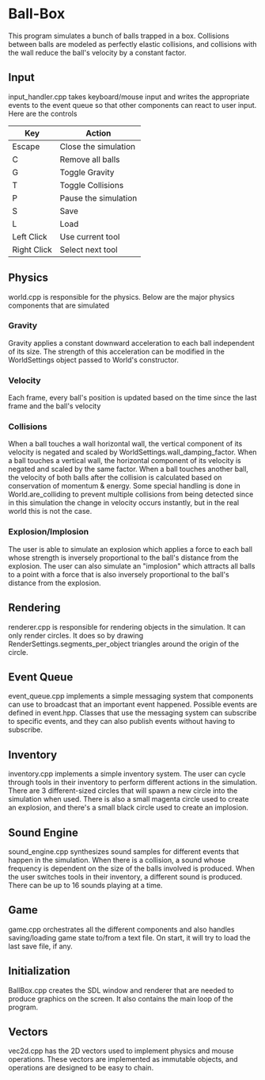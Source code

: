 # Ball-Box
This program simulates a bunch of balls trapped in a box. Collisions between balls are modeled as perfectly elastic collisions, and collisions with the wall reduce the ball's velocity by a constant factor.

## Input
input_handler.cpp takes keyboard/mouse input and writes the appropriate events to the event queue so that other components can react to user input. Here are the controls

|Key|Action|
|---|------|
|Escape|Close the simulation|
|C|Remove all balls|
|G|Toggle Gravity|
|T|Toggle Collisions|
|P|Pause the simulation|
|S|Save|
|L|Load|
|Left Click|Use current tool|
|Right Click|Select next tool|

## Physics
world.cpp is responsible for the physics. Below are the major physics components that are simulated

### Gravity
Gravity applies a constant downward acceleration to each ball independent of its size. The strength of this acceleration can be modified in the WorldSettings object passed to World's constructor.

### Velocity
Each frame, every ball's position is updated based on the time since the last frame and the ball's velocity

### Collisions
When a ball touches a wall horizontal wall, the vertical component of its velocity is negated and scaled by WorldSettings.wall_damping_factor. When a ball touches a vertical wall, the horizontal component of its velocity is negated and scaled by the same factor.
When a ball touches another ball, the velocity of both balls after the collision is calculated based on conservation of momentum & energy. Some special handling is done in World.are_colliding to prevent multiple collisions from being detected since in this 
simulation the change in velocity occurs instantly, but in the real world this is not the case. 

### Explosion/Implosion
The user is able to simulate an explosion which applies a force to each ball whose strength is inversely proportional to the ball's distance from the explosion. The user can also simulate an "implosion" which attracts all balls to a point with a force that is also
inversely proportional to the ball's distance from the explosion.

## Rendering
renderer.cpp is responsible for rendering objects in the simulation. It can only render circles. It does so by drawing RenderSettings.segments_per_object triangles around the origin of the circle. 

## Event Queue
event_queue.cpp implements a simple messaging system that components can use to broadcast that an important event happened. Possible events are defined in event.hpp. Classes that use the messaging system can subscribe to specific events,
and they can also publish events without having to subscribe. 

## Inventory
inventory.cpp implements a simple inventory system. The user can cycle through tools in their inventory to perform different actions in the simulation. There are 3 different-sized circles that will spawn a new circle into the simulation when used. There is 
also a small magenta circle used to create an explosion, and there's a small black circle used to create an implosion. 

## Sound Engine
sound_engine.cpp synthesizes sound samples for different events that happen in the simulation. When there is a collision, a sound whose frequency is dependent on the size of the balls involved is produced. When the user switches tools in their inventory,
a different sound is produced. There can be up to 16 sounds playing at a time. 

## Game
game.cpp orchestrates all the different components and also handles saving/loading game state to/from a text file. On start, it will try to load the last save file, if any.

## Initialization
BallBox.cpp creates the SDL window and renderer that are needed to produce graphics on the screen. It also contains the main loop of the program.

## Vectors
vec2d.cpp has the 2D vectors used to implement physics and mouse operations. These vectors are implemented as immutable objects, and operations are designed to be easy to chain. 

